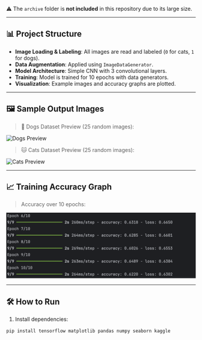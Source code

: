 
⚠️ The `archive` folder is **not included** in this repository due to its large size.

---

## 📊 Project Structure

- **Image Loading & Labeling**: All images are read and labeled (`0` for cats, `1` for dogs).
- **Data Augmentation**: Applied using `ImageDataGenerator`.
- **Model Architecture**: Simple CNN with 3 convolutional layers.
- **Training**: Model is trained for 10 epochs with data generators.
- **Visualization**: Example images and accuracy graphs are plotted.

---

## 🖼️ Sample Output Images

> 🐶 Dogs Dataset Preview (25 random images):

![Dogs Preview](https://github.com/Bereket-Belachew/Image-Processing-Cats-Or-Dogs/blob/2d014b213e6da818d13780595ac2afa27406bb9e/Screenshot%202025-08-03%20at%2016.43.29.png)

> 🐱 Cats Dataset Preview (25 random images):

![Cats Preview](https://github.com/Bereket-Belachew/Image-Processing-Cats-Or-Dogs/blob/2d00a469937aa67958a3968fa29982804d39e25c/Screenshot%202025-08-03%20at%2016.43.47.png)

---

## 📈 Training Accuracy Graph

> Accuracy over 10 epochs:

![Accuracy Graph](https://github.com/Bereket-Belachew/Image-Processing-Cats-Or-Dogs/blob/44a0615ecb9ec591c16a6b1cdccd94a2ffef9c69/Screenshot%202025-08-03%20at%2016.45.13.png)

---

## 🛠️ How to Run

1. Install dependencies:

```bash
pip install tensorflow matplotlib pandas numpy seaborn kaggle
